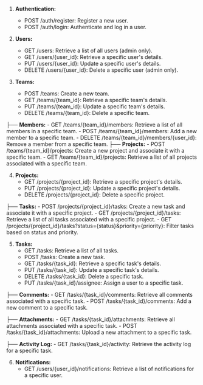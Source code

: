 1. **Authentication:**
   - POST /auth/register: Register a new user.
   - POST /auth/login: Authenticate and log in a user.

2. **Users:**
   - GET /users: Retrieve a list of all users (admin only).
   - GET /users/{user_id}: Retrieve a specific user's details.
   - PUT /users/{user_id}: Update a specific user's details.
   - DELETE /users/{user_id}: Delete a specific user (admin only).

3. **Teams:**
   - POST /teams: Create a new team.
   - GET /teams/{team_id}: Retrieve a specific team's details.
   - PUT /teams/{team_id}: Update a specific team's details.
   - DELETE /teams/{team_id}: Delete a specific team.
  
  ├── **Members:**
       - GET /teams/{team_id}/members: Retrieve a list of all members in a specific team.
       - POST /teams/{team_id}/members: Add a new member to a specific team.
       - DELETE /teams/{team_id}/members/{user_id}: Remove a member from a specific team.
   ├── **Projects:**
       - POST /teams/{team_id}/projects: Create a new project and associate it with a specific team.
       - GET /teams/{team_id}/projects: Retrieve a list of all projects associated with a specific team.

4. **Projects:**
   - GET /projects/{project_id}: Retrieve a specific project's details.
   - PUT /projects/{project_id}: Update a specific project's details.
   - DELETE /projects/{project_id}: Delete a specific project.
  
  ├── **Tasks:**
       - POST /projects/{project_id}/tasks: Create a new task and associate it with a specific project.
       - GET /projects/{project_id}/tasks: Retrieve a list of all tasks associated with a specific project.
       - GET /projects/{project_id}/tasks?status={status}&priority={priority}: Filter tasks based on status and priority.

5. **Tasks:**
   - GET /tasks: Retrieve a list of all tasks.
   - POST /tasks: Create a new task.
   - GET /tasks/{task_id}: Retrieve a specific task's details.
   - PUT /tasks/{task_id}: Update a specific task's details.
   - DELETE /tasks/{task_id}: Delete a specific task.
   - PUT /tasks/{task_id}/assignee: Assign a user to a specific task.
  
  ├── **Comments:**
       - GET /tasks/{task_id}/comments: Retrieve all comments associated with a specific task.
       - POST /tasks/{task_id}/comments: Add a new comment to a specific task.
  
  ├── **Attachments:**
       - GET /tasks/{task_id}/attachments: Retrieve all attachments associated with a specific task.
       - POST /tasks/{task_id}/attachments: Upload a new attachment to a specific task.
  
  ├── **Activity Log:**
       - GET /tasks/{task_id}/activity: Retrieve the activity log for a specific task.

6. **Notifications:**
   - GET /users/{user_id}/notifications: Retrieve a list of notifications for a specific user.
